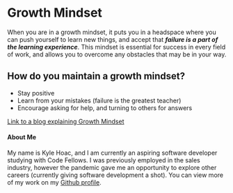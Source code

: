 # Growth Mindset
When you are in a growth mindset, it puts you in a headspace where you can push yourself to learn new things, and accept that __*failure is a part of the learning experience*__. This mindset is essential for success in every field of work, and allows you to overcome any obstacles that may be in your way. 

## How do you maintain a growth mindset?
- Stay positive
- Learn from your mistakes (failure is the greatest teacher)
- Encourage asking for help, and turning to others for answers

[Link to a blog explaining Growth Mindset](https://www.atlassian.com/blog/inside-atlassian/growth-mindset)

#### About Me
My name is Kyle Hoac, and I am currently an aspiring software developer studying with Code Fellows. I was previously employed in the sales industry, however the pandemic gave me an opportunity to explore other careers (currently giving software development a shot). You can view more of my work on my [Github profile](https://github.com/kylehoac).
